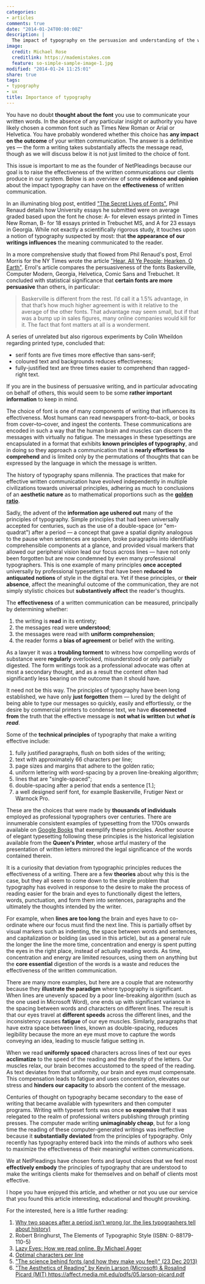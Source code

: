 ```yaml
---
categories:
- articles
comments: true
date: "2014-01-24T00:00:00Z"
description: |
  The impact of typography on the persuasion and understanding of the written word.
image:
  credit: Michael Rose
  creditlink: https://mademistakes.com
  feature: so-simple-sample-image-1.jpg
modified: "2014-01-24 11:25:01"
share: true
tags:
- typography
- ux
title: Importance of typography
---
```


You have no doubt **thought about the font** you use to communicate your written words. In the absence of any particular insight or authority you have likely chosen a common font such as Times New Roman or Arial or Helvetica. You have probably wondered whether this choice has **any impact on the outcome** of your written communication. The answer is a definitive yes — the form a writing takes substantially affects the message read, though as we will discuss below it is not just limited to the choice of font.

This issue is important to me as the founder of NetPleadings because our goal is to raise the effectiveness of the written communications our clients produce in our system. Below is an overview of some **evidence and opinion** about the impact typography can have on the **effectiveness** of written communication.

In an illuminating blog post, entitled ["The Secret Lives of Fonts"](https://web.archive.org/web/20100403022212/https://fadtastic.net/2006/03/12/the-secret-lives-of-fonts/), Phil Renaud details how University essays he submitted were on average graded based upon the font he chose: A- for eleven essays printed in Times New Roman, B- for 18 essays printed in Trebuchet MS, and A for 23 essays in Georgia. While not exactly a scientifically rigorous study, it touches upon a notion of typography suspected by most: that **the appearance of our writings influences** the meaning communicated to the reader.

In a more comprehensive study that flowed from Phil Renaud's post, Errol Morris for the NY Times wrote the article ["Hear, All Ye People; Hearken, O Earth"](https://opinionator.blogs.nytimes.com/2012/08/08/hear-all-ye-people-hearken-o-earth/). Errol's article compares the persuasiveness of the fonts Baskerville, Computer Modern, Georgia, Helvetica, Comic Sans and Trebuchet.  It concluded with statistical significance that **certain fonts are more persuasive** than others, in particular:

> Baskerville is different from the rest. I’d call it a 1.5% advantage, in that that’s how much higher agreement is with it relative to the average of the other fonts. That advantage may seem small, but if that was a bump up in sales figures, many online companies would kill for it. The fact that font matters at all is a wonderment.

A series of unrelated but also rigorous experiments by Colin Wheildon regarding printed type, concluded that:

* serif fonts are five times more effective than sans-serif;
* coloured text and backgrounds reduces effectiveness;
* fully-justified text are three times easier to comprehend than ragged-right text.

If you are in the business of persuasive writing, and in particular advocating on behalf of others, this would seem to be some **rather important information** to keep in mind.

The choice of font is one of many components of writing that influences its effectiveness.  Most humans can read newspapers front–to–back, or books from cover–to–cover, and ingest the contents.  These communications are encoded in such a way that the human brain and muscles can discern the messages with virtually no fatigue.  The messages in these typesettings are encapsulated in a format that exhibits **known principles of typography**, and in doing so they approach a communication that is **nearly effortless to comprehend** and is limited only by the permutations of thoughts that can be expressed by the language in which the message is written.

The history of typography spans millennia.  The practices that make for effective written communication have evolved independently in multiple civilizations towards universal principles, adhering as much to conclusions of an **aesthetic nature** as to mathematical proportions such as the [**golden ratio**](https://en.wikipedia.org/wiki/Golden_ratio).

Sadly, the advent of the **information age ushered out** many of the principles of typography.  Simple principles that had been universally accepted for centuries, such as the use of a double-space (or "em-quadrat") after a period — a concept that gave a spatial dignity analogous to the pause when sentences are spoken, broke paragraphs into identifiably comprehensible components at a glance, and provided visual markers that allowed our peripheral vision lead our focus across lines — have not only been forgotten but are now condemned by even many professional typographers.  This is one example of many principles **once accepted** universally by professional typesetters that have been **reduced to antiquated notions** of style in the digital era.  Yet if these principles, or **their absence**, affect the meaningful outcome of the communication, they are not simply stylistic choices but **substantively affect** the reader's thoughts.

The **effectiveness** of a written communication can be measured, principally by determining whether:

1. the writing is **read** in its entirety;
2. the messages read were **understood**;
3. the messages were read with **uniform comprehension**;
4. the reader forms a **bias of agreement** or belief with the writing.

As a lawyer it was a **troubling torment** to witness how compelling words of substance were **regularly** overlooked, misunderstood or only partially digested. The form writings took as a professional advocate was often at most a secondary thought, and as a result the content often had significantly less bearing on the outcome than it should have.

It need not be this way. The principles of typography have been long established, we have only **just forgotten** them — lured by the delight of being able to type our messages so quickly, easily and effortlessly, or the desire by commercial printers to condense text, we have **disconnected from** the truth that the effective message is **not what is written** but ***what is read***.

Some of the **technical principles** of typography that make a writing effective include:

1. fully justified paragraphs, flush on both sides of the writing;
2. text with approximately 66 characters per line;
3. page sizes and margins that adhere to the golden ratio;
4. uniform lettering with word-spacing by a proven line-breaking algorithm;
5. lines that are "single-spaced";
6. double-spacing after a period that ends a sentence [1.];
7. a well designed serif font, for example Baskerville, Frutiger Next or Warnock Pro.

These are the choices that were made by **thousands of individuals** employed as professional typographers over centuries. There are innumerable consistent examples of typesetting from the 1700s onwards available on [Google Books](https://books.google.ca/books?id=MQIwAAAAYAAJ&dq=charles%20dickens%20great%20expectations&pg=PA3#v=onepage&q&f=false) that exemplify these principles. Another source of elegant typesetting following these principles is the historical legislation available from the **Queen's Printer**, whose artful mastery of the presentation of written letters mirrored the legal significance of the words contained therein.

It is a curiosity that deviation from typographic principles reduces the effectiveness of a writing. There are a few **theories** about why this is the case, but they all seem to come down to the simple problem that typography has evolved in response to the desire to make the process of reading easier for the brain and eyes to functionally digest the letters, words, punctuation, and form them into sentences, paragraphs and the ultimately the thoughts intended by the writer.

For example, when **lines are too long** the brain and eyes have to co-ordinate where our focus must find the next line. This is partially offset by visual markers such as indenting, the space between words and sentences, and capitalization or bolding (as used in this article), but as a general rule the longer the line the more time, concentration and energy is spent putting the eyes in the right place, instead of actually reading words. As time, concentration and energy are limited resources, using them on anything but the **core essential** digestion of the words is a waste and reduces the effectiveness of the written communication.

There are many more examples, but here are a couple that are noteworthy because they **illustrate the paradigm** where typography is significant.  When lines are unevenly spaced by a poor line-breaking algorithm (such as the one used in Microsoft Word), one ends up with significant variance in the spacing between words and characters on different lines. The result is that our eyes travel at **different speeds** across the different lines, and the inconsistency causes **fatigue** of our eye muscles.  Similarly, paragraphs that have extra space between lines, known as double-spacing, reduces legibility because the more an eye must move to capture the words conveying an idea, leading to muscle fatigue setting in.

When we read **uniformly spaced** characters across lines of text our eyes **acclimatize** to the speed of the reading and the density of the letters. Our muscles relax, our brain becomes accustomed to the speed of the reading. As text deviates from that uniformity, our brain and eyes must compensate. This compensation leads to fatigue and uses concentration, elevates our stress and **hinders our capacity** to absorb the content of the message.

Centuries of thought on typography became secondary to the ease of writing that became available with typewriters and then computer programs. Writing with typeset fonts was once **so expensive** that it was relegated to the realm of professional writers publishing through printing presses. The computer made writing **unimaginably cheap**, but for a long time the reading of these computer-generated writings was ineffective because it **substantially deviated** from the principles of typography. Only recently has typography entered back into the minds of authors who seek to maximize the effectiveness of their meaningful written communications.

We at NetPleadings have chosen fonts and layout choices that we feel most **effectively embody** the principles of typography that are understood to make the writings clients make for themselves and on behalf of clients most effective.

I hope you have enjoyed this article, and whether or not you use our service that you found this article interesting, educational and thought provoking.

For the interested, here is a little further reading:

1. [Why two spaces after a period isn’t wrong (or, the lies typographers tell about history)](https://www.heracliteanriver.com/?p=324)
2. Robert Bringhurst, The Elements of Typographic Style (ISBN: 0-88179-110-5)
3. [Lazy Eyes: How we read online. By Michael Agger](https://www.slate.com/articles/technology/the_browser/2008/06/lazy_eyes.single.html)
4. [Optimal characters per line](https://mikeyanderson.com/optimal_characters_per_line)
5. ["The science behind fonts (and how they make you feel)"  (23 Dec 2013)](https://thenextweb.com/dd/2013/12/23/science-behind-fonts-make-feel/#!rNycf)
6. ["The Aesthetics of Reading" by Kevin Larson (Microsoft) & Rosalind Picard (MIT) <https://affect.media.mit.edu/pdfs/05.larson-picard.pdf>](https://affect.media.mit.edu/pdfs/05.larson-picard.pdf)
